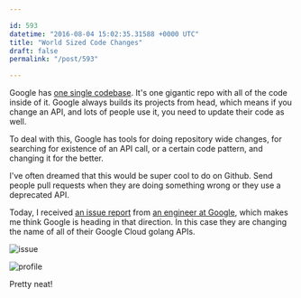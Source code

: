 ```yaml
---

id: 593
datetime: "2016-08-04 15:02:35.31588 +0000 UTC"
title: "World Sized Code Changes"
draft: false
permalink: "/post/593"

---
```


Google has [one single codebase](http://www.wired.com/2015/09/google-2-billion-lines-codeand-one-place/). It's one gigantic repo with all of the code inside of it. Google always builds its projects from head, which means if you change an API, and lots of people use it, you need to update their code as well.

To deal with this, Google has tools for doing repository wide changes, for searching for existence of an API call, or a certain code pattern, and changing it for the better.

I've often dreamed that this would be super cool to do on Github. Send people pull requests when they are doing something wrong or they use a deprecated API.

Today, I received [an issue report](https://github.com/icco/what/issues/1) from [an engineer at Google](https://github.com/jba), which makes me think Google is heading in that direction. In this case they are changing the name of all of their Google Cloud golang APIs. 

![issue](https://cl.ly/gsak/d)

![profile](https://cl.ly/gs9q/d)

Pretty neat!
